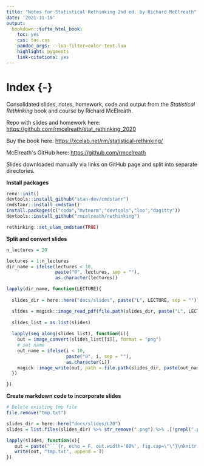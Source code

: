 ```yaml
---
title: "Notes for Statistical Rethinking 2nd ed. by Richard McElreath"
date: '2021-11-15'
output:
  bookdown::tufte_html_book:
    toc: yes
    css: toc.css
    pandoc_args: --lua-filter=color-text.lua
    highlight: pygments
    link-citations: yes
---
```


# Index {-}

Consolidated slides, notes, homework, code and output from the *Statistical Rethinking* book and course by Richard McElreath.

Repo with slides and homework here: <https://github.com/rmcelreath/stat_rethinking_2020>

Buy the book here: <https://xcelab.net/rm/statistical-rethinking/>

McElreath's GitHub here: <https://github.com/rmcelreath>

Slides downloaded manually via links on GitHub page and split into separate directories.

**Install packages**


```r
renv::init()
devtools::install_github("stan-dev/cmdstanr")
cmdstanr::install_cmdstan()
install.packages(c("coda","mvtnorm","devtools","loo","dagitty"))
devtools::install_github("rmcelreath/rethinking")

rethinking::set_ulam_cmdstan(TRUE)
```

**Split and convert slides**


```r
n_lectures = 20

lectures = 1:n_lectures
dir_name = ifelse(lectures < 10,
                  paste("0", lectures, sep = ""),
                  as.character(lectures))

lapply(dir_name, function(LECTURE){
  
  slides_dir = here::here("docs/slides", paste("L", LECTURE, sep = ""))

  slides = magick::image_read_pdf(file.path(slides_dir, paste("L", LECTURE, ".pdf", sep = "")))
  
  slides_list = as.list(slides)
  
  lapply(seq_along(slides_list), function(i){
    out = image_convert(slides_list[[i]], format = "png")
    # set name
    out_name = ifelse(i < 10,
                      paste("0", i, sep = ""),
                      as.character(i))
    magick::image_write(out, path = file.path(slides_dir, paste(out_name, ".png", sep = "")))
  })

})
```

**Create markdown code to incorporate slides**


```r
# Delete existing tmp file
file.remove("tmp.txt")

slides_dir = here::here("docs/slides/L20")
slides = list.files(slides_dir) %>% str_remove(".png") %>% .[!grepl(".pdf", .)]

lapply(slides, function(x){
   out = paste("```{r, echo = F, out.width='80%', fig.cap=\"\"}\nknitr::include_graphics(file.path(slides_dir, '", x, ".png'))\n```\n", sep = "")
   write(out, "tmp.txt", append = T)
})
```

